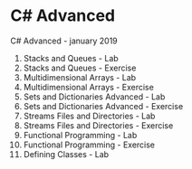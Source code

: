 # C# Advanced
C# Advanced - january 2019

01. Stacks and Queues - Lab
01. Stacks and Queues - Exercise
02. Multidimensional Arrays - Lab
02. Multidimensional Arrays - Exercise
03. Sets and Dictionaries Advanced - Lab
03. Sets and Dictionaries Advanced - Exercise
04. Streams Files and Directories - Lab
04. Streams Files and Directories - Exercise
05. Functional Programming - Lab
05. Functional Programming - Exercise
06. Defining Classes - Lab